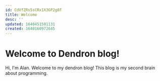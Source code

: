 ```yaml
---
id: CdVfZRs5sCRx1X3GP2g8f
title: Welcome
desc: ''
updated: 1640451501131
created: 1640160972645
---
```

# Welcome to Dendron blog!
Hi, I'm Alan. Welcome to my dendron blog!
This blog is my second brain about programming.
